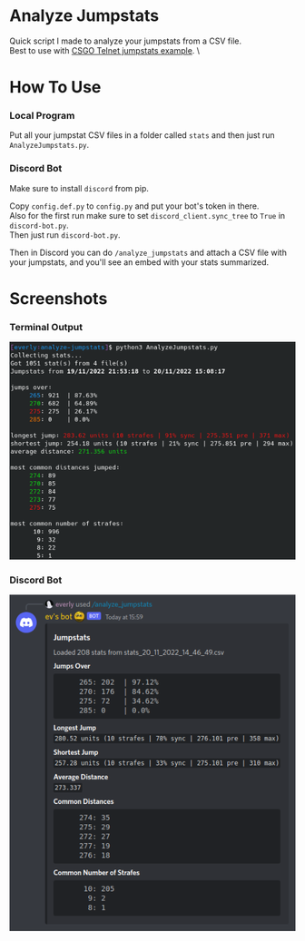 # Analyze Jumpstats

Quick script I made to analyze your jumpstats from a CSV file. \
Best to use with [CSGO Telnet jumpstats example](https://github.com/everlyy/csgo-telnet/blob/main/examples/jumpstats.py). \

# How To Use

### Local Program

Put all your jumpstat CSV files in a folder called `stats` and then just run `AnalyzeJumpstats.py`. 

### Discord Bot

Make sure to install `discord` from pip.

Copy `config.def.py` to `config.py` and put your bot's token in there. \
Also for the first run make sure to set `discord_client.sync_tree` to `True` in `discord-bot.py`. \
Then just run `discord-bot.py`.

Then in Discord you can do `/analyze_jumpstats` and attach a CSV file with your jumpstats, and you'll see an embed with your stats summarized.

# Screenshots

### Terminal Output
![Terminal Output](screenshots/terminal-output.png)

### Discord Bot
![Discord Bot](screenshots/discord-bot.png)
